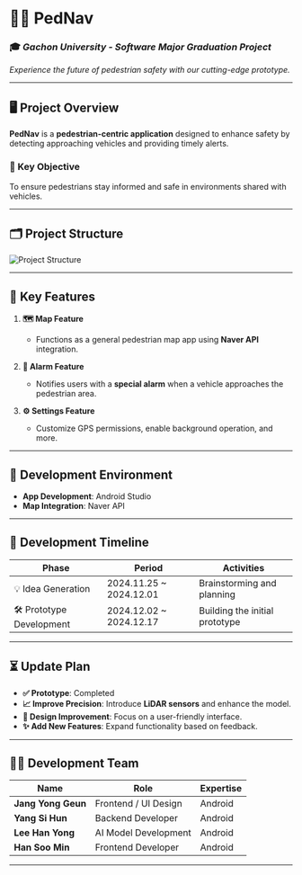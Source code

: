 # 🚶‍♂️ **PedNav**  

### 🎓 *Gachon University - Software Major Graduation Project*  
*Experience the future of pedestrian safety with our cutting-edge prototype.*

---

## 🖥️ **Project Overview**  
**PedNav** is a **pedestrian-centric application** designed to enhance safety by detecting approaching vehicles and providing timely alerts.  

### 🌟 Key Objective  
To ensure pedestrians stay informed and safe in environments shared with vehicles.  

---

## 🗂️ **Project Structure**  
![Project Structure](https://github.com/teamGachon/pednav_modelplusAPP/blob/main/Project%20Structure.png)  

---

## 🔑 **Key Features**  
1. **🗺️ Map Feature**  
   - Functions as a general pedestrian map app using **Naver API** integration.  

2. **🚨 Alarm Feature**  
   - Notifies users with a **special alarm** when a vehicle approaches the pedestrian area.  

3. **⚙️ Settings Feature**  
   - Customize GPS permissions, enable background operation, and more.  

---

## 🔩 **Development Environment**  
- **App Development**: Android Studio  
- **Map Integration**: Naver API  

---

## 📆 **Development Timeline**  
| **Phase**             | **Period**             | **Activities**                   |
|------------------------|------------------------|-----------------------------------|
| 💡 Idea Generation     | 2024.11.25 ~ 2024.12.01 | Brainstorming and planning       |
| 🛠️ Prototype Development | 2024.12.02 ~ 2024.12.17 | Building the initial prototype   |

---

## ⏳ **Update Plan**  
- **✅ Prototype**: Completed  
- **📈 Improve Precision**: Introduce **LiDAR sensors** and enhance the model.  
- **🎨 Design Improvement**: Focus on a user-friendly interface.  
- **✨ Add New Features**: Expand functionality based on feedback.  

---

## 👨‍💻 **Development Team**  
| **Name**             | **Role**                 | **Expertise**                     |
|-----------------------|--------------------------|------------------------------------|
| **Jang Yong Geun**    | Frontend / UI Design     | Android                           |
| **Yang Si Hun**       | Backend Developer        | Android                           |
| **Lee Han Yong**      | AI Model Development     | Android                           |
| **Han Soo Min**       | Frontend Developer       | Android                           |

--- 
